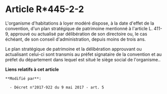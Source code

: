 # Article R*445-2-2

L'organisme d'habitations à loyer modéré dispose, à la date d'effet de la convention, d'un plan stratégique de patrimoine
mentionné à l'article L. 411-9, approuvé ou actualisé par délibération de son directoire ou, le cas échéant, de son conseil
d'administration, depuis moins de trois ans.

Le plan stratégique de patrimoine et la délibération approuvant ou actualisant celui-ci sont transmis au préfet signataire de
la convention et au préfet du département dans lequel est situé le siège social de l'organisme..

**Liens relatifs à cet article**

	**Modifié par**:

	  - Décret n°2017-922 du 9 mai 2017 - art. 5
